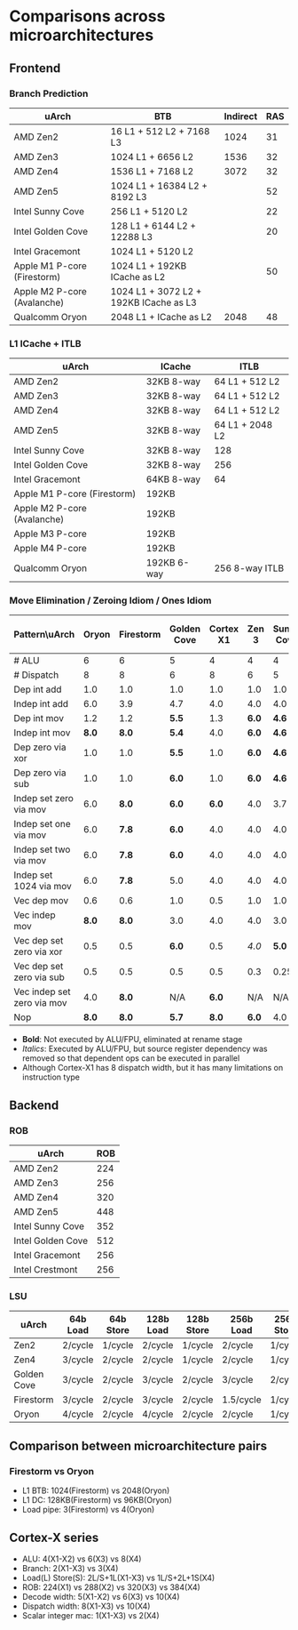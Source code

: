 # Comparisons across microarchitectures

## Frontend

### Branch Prediction

| uArch                       | BTB                                    | Indirect | RAS |
|-----------------------------|----------------------------------------|----------|-----|
| AMD Zen2                    | 16 L1 + 512 L2 + 7168 L3               | 1024     | 31  |
| AMD Zen3                    | 1024 L1 + 6656 L2                      | 1536     | 32  |
| AMD Zen4                    | 1536 L1 + 7168 L2                      | 3072     | 32  |
| AMD Zen5                    | 1024 L1 + 16384 L2 + 8192 L3           |          | 52  |
| Intel Sunny Cove            | 256 L1 + 5120 L2                       |          | 22  |
| Intel Golden Cove           | 128 L1 + 6144 L2 + 12288 L3            |          | 20  |
| Intel Gracemont             | 1024 L1 + 5120 L2                      |          |     |
| Apple M1 P-core (Firestorm) | 1024 L1 + 192KB ICache as L2           |          | 50  |
| Apple M2 P-core (Avalanche) | 1024 L1 + 3072 L2 + 192KB ICache as L3 |          |     |
| Qualcomm Oryon              | 2048 L1 + ICache as L2                 | 2048     | 48  |

### L1 ICache + ITLB

| uArch                       | ICache      | ITLB            |
|-----------------------------|-------------|-----------------|
| AMD Zen2                    | 32KB 8-way  | 64 L1 + 512 L2  |
| AMD Zen3                    | 32KB 8-way  | 64 L1 + 512 L2  |
| AMD Zen4                    | 32KB 8-way  | 64 L1 + 512 L2  |
| AMD Zen5                    | 32KB 8-way  | 64 L1 + 2048 L2 |
| Intel Sunny Cove            | 32KB 8-way  | 128             |
| Intel Golden Cove           | 32KB 8-way  | 256             |
| Intel Gracemont             | 64KB 8-way  | 64              |
| Apple M1 P-core (Firestorm) | 192KB       |                 |
| Apple M2 P-core (Avalanche) | 192KB       |                 |
| Apple M3 P-core             | 192KB       |                 |
| Apple M4 P-core             | 192KB       |                 |
| Qualcomm Oryon              | 192KB 6-way | 256 8-way ITLB  |

### Move Elimination / Zeroing Idiom / Ones Idiom

| Pattern\uArch              | Oryon   | Firestorm | Golden Cove | Cortex X1 | Zen 3   | Sunny Cove | Zen 1-2 |
|----------------------------|---------|-----------|-------------|-----------|---------|------------|---------|
| # ALU                      | 6       | 6         | 5           | 4         | 4       | 4          | 4       |
| # Dispatch                 | 8       | 8         | 6           | 8         | 6       | 5          | 5       |
| Dep int add                | 1.0     | 1.0       | 1.0         | 1.0       | 1.0     | 1.0        | 1.0     |
| Indep int add              | 6.0     | 3.9       | 4.7         | 4.0       | 4.0     | 4.0        | 4.0     |
| Dep int mov                | 1.2     | 1.2       | **5.5**     | 1.3       | **6.0** | **4.6**    | **5.0** |
| Indep int mov              | **8.0** | **8.0**   | **5.4**     | 4.0       | **6.0** | **4.6**    | **5.0** |
| Dep zero via xor           | 1.0     | 1.0       | **5.5**     | 1.0       | **6.0** | **4.6**    | *4.0*   |
| Dep zero via sub           | 1.0     | 1.0       | **6.0**     | 1.0       | **6.0** | **4.6**    | *4.0*   |
| Indep set zero via mov     | 6.0     | **8.0**   | **6.0**     | **6.0**   | 4.0     | 3.7        | 4.0     |
| Indep set one via mov      | 6.0     | **7.8**   | **6.0**     | 4.0       | 4.0     | 4.0        | 4.0     |
| Indep set two via mov      | 6.0     | **7.8**   | **6.0**     | 4.0       | 4.0     | 4.0        | 4.0     |
| Indep set 1024 via mov     | 6.0     | **7.8**   | 5.0         | 4.0       | 4.0     | 4.0        | 4.0     |
| Vec dep mov                | 0.6     | 0.6       | 1.0         | 0.5       | 1.0     | 1.0        | 1.0     |
| Vec indep mov              | **8.0** | **8.0**   | 3.0         | 4.0       | 4.0     | 3.0        | 4.0     |
| Vec dep set zero via xor   | 0.5     | 0.5       | **6.0**     | 0.5       | *4.0*   | **5.0**    | *4.0*   |
| Vec dep set zero via sub   | 0.5     | 0.5       | 0.5         | 0.5       | 0.3     | 0.25       | 0.3     |
| Vec indep set zero via mov | 4.0     | **8.0**   | N/A         | **6.0**   | N/A     | N/A        | N/A     |
| Nop                        | **8.0** | **8.0**   | **5.7**     | **8.0**   | **6.0** | 4.0        | **5.0** |

- **Bold**: Not executed by ALU/FPU, eliminated at rename stage
- *Italics*: Executed by ALU/FPU, but source register dependency was removed so that dependent ops can be executed in parallel
- Although Cortex-X1 has 8 dispatch width, but it has many limitations on instruction type

## Backend

### ROB

| uArch             | ROB |
|-------------------|-----|
| AMD Zen2          | 224 |
| AMD Zen3          | 256 |
| AMD Zen4          | 320 |
| AMD Zen5          | 448 |
| Intel Sunny Cove  | 352 |
| Intel Golden Cove | 512 |
| Intel Gracemont   | 256 |
| Intel Crestmont   | 256 |

### LSU

| uArch       | 64b Load | 64b Store | 128b Load | 128b Store | 256b Load | 256b Store |
|-------------|----------|-----------|-----------|------------|-----------|------------|
| Zen2        | 2/cycle  | 1/cycle   | 2/cycle   | 1/cycle    | 2/cycle   | 1/cycle    |
| Zen4        | 3/cycle  | 2/cycle   | 2/cycle   | 1/cycle    | 2/cycle   | 1/cycle    |
| Golden Cove | 3/cycle  | 2/cycle   | 3/cycle   | 2/cycle    | 3/cycle   | 2/cycle    |
| Firestorm   | 3/cycle  | 2/cycle   | 3/cycle   | 2/cycle    | 1.5/cycle | 1/cycle    |
| Oryon       | 4/cycle  | 2/cycle   | 4/cycle   | 2/cycle    | 2/cycle   | 1/cycle    |

## Comparison between microarchitecture pairs

### Firestorm vs Oryon

- L1 BTB: 1024(Firestorm) vs 2048(Oryon)
- L1 DC: 128KB(Firestorm) vs 96KB(Oryon)
- Load pipe: 3(Firestorm) vs 4(Oryon)

## Cortex-X series

- ALU: 4(X1-X2) vs 6(X3) vs 8(X4)
- Branch: 2(X1-X3) vs 3(X4)
- Load(L) Store(S): 2L/S+1L(X1-X3) vs 1L/S+2L+1S(X4)
- ROB: 224(X1) vs 288(X2) vs 320(X3) vs 384(X4)
- Decode width: 5(X1-X2) vs 6(X3) vs 10(X4)
- Dispatch width: 8(X1-X3) vs 10(X4)
- Scalar integer mac: 1(X1-X3) vs 2(X4)
